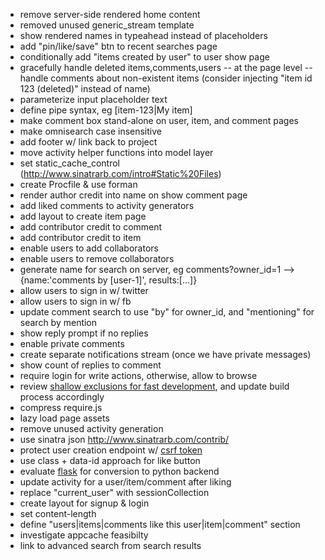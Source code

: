 - remove server-side rendered home content
- removed unused generic_stream template
- show rendered names in typeahead instead of placeholders
- add "pin/like/save" btn to recent searches page
- conditionally add "items created by user" to user show page
- gracefully handle deleted items,comments,users
-- at the page level
-- handle comments about non-existent items (consider injecting "item id 123 (deleted)" instead of name)
- parameterize input placeholder text
- define pipe syntax, eg [item-123|My item]
- make comment box stand-alone on user, item, and comment pages
- make omnisearch case insensitive
- add footer w/ link back to project
- move activity helper functions into model layer
- set static_cache_control (http://www.sinatrarb.com/intro#Static%20Files)
- create Procfile & use forman
- render author credit into name on show comment page
- add liked comments to activity generators
- add layout to create item page
- add contributor credit to comment
- add contributor credit to item
- enable users to add collaborators
- enable users to remove collaborators
- generate name for search on server, eg comments?owner_id=1 --> {name:'comments by [user-1]', results:[...]}
- allow users to sign in w/ twitter
- allow users to sign in w/ fb
- update comment search to use "by" for owner_id, and "mentioning" for search by mention
- show reply prompt if no replies
- enable private comments
- create separate notifications stream (once we have private messages)
- show count of replies to comment
- require login for write actions, otherwise, allow to browse
- review [shallow exclusions for fast development](http://requirejs.org/docs/optimization.html#shallow), and update build process accordingly
- compress require.js
- lazy load page assets
- remove unused activity generation
- use sinatra json http://www.sinatrarb.com/contrib/
- protect user creation endpoint w/ [csrf token](http://stackoverflow.com/questions/11451161/sinatra-csrf-authenticity-tokens)
- use class + data-id approach for like button
- evaluate [flask](http://flask.pocoo.org/) for conversion to python backend
- update activity for a user/item/comment after liking
- replace "current_user" with sessionCollection
- create layout for signup & login
- set content-length
- define "users|items|comments like this user|item|comment" section
- investigate appcache feasibilty
- link to advanced search from search results
